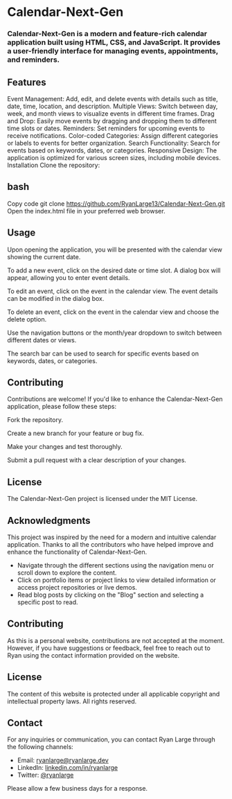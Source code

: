 # Calendar-Next-Gen
### Calendar-Next-Gen is a modern and feature-rich calendar application built using HTML, CSS, and JavaScript. It provides a user-friendly interface for managing events, appointments, and reminders.

## Features
Event Management: Add, edit, and delete events with details such as title, date, time, location, and description.
Multiple Views: Switch between day, week, and month views to visualize events in different time frames.
Drag and Drop: Easily move events by dragging and dropping them to different time slots or dates.
Reminders: Set reminders for upcoming events to receive notifications.
Color-coded Categories: Assign different categories or labels to events for better organization.
Search Functionality: Search for events based on keywords, dates, or categories.
Responsive Design: The application is optimized for various screen sizes, including mobile devices.
Installation
Clone the repository:

## bash
Copy code
git clone https://github.com/RyanLarge13/Calendar-Next-Gen.git
Open the index.html file in your preferred web browser.

## Usage
Upon opening the application, you will be presented with the calendar view showing the current date.

To add a new event, click on the desired date or time slot. A dialog box will appear, allowing you to enter event details.

To edit an event, click on the event in the calendar view. The event details can be modified in the dialog box.

To delete an event, click on the event in the calendar view and choose the delete option.

Use the navigation buttons or the month/year dropdown to switch between different dates or views.

The search bar can be used to search for specific events based on keywords, dates, or categories.

## Contributing
Contributions are welcome! If you'd like to enhance the Calendar-Next-Gen application, please follow these steps:

Fork the repository.

Create a new branch for your feature or bug fix.

Make your changes and test thoroughly.

Submit a pull request with a clear description of your changes.

## License
The Calendar-Next-Gen project is licensed under the MIT License.

## Acknowledgments
This project was inspired by the need for a modern and intuitive calendar application.
Thanks to all the contributors who have helped improve and enhance the functionality of Calendar-Next-Gen.
- Navigate through the different sections using the navigation menu or scroll down to explore the content.
- Click on portfolio items or project links to view detailed information or access project repositories or live demos.
- Read blog posts by clicking on the "Blog" section and selecting a specific post to read.

## Contributing

As this is a personal website, contributions are not accepted at the moment. However, if you have suggestions or feedback, feel free to reach out to Ryan using the contact information provided on the website.

## License

The content of this website is protected under all applicable copyright and intellectual property laws. All rights reserved.

## Contact

For any inquiries or communication, you can contact Ryan Large through the following channels:

- Email: [ryanlarge@ryanlarge.dev](mailto:ryan@example.com)
- LinkedIn: [linkedin.com/in/ryanlarge](https://www.linkedin.com/in/ryanlarge)
- Twitter: [@ryanlarge](https://twitter.com/ryanlarge)

Please allow a few business days for a response.
